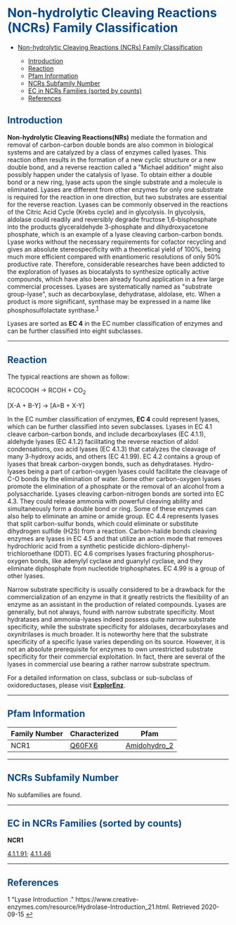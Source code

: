 # <font color=#074987>Non-hydrolytic Cleaving Reactions (NCRs) Family Classification</font>

<div class="md-toc" mdtype="toc">
    <p class="md-toc-content" role="list">
        <ul>
        <li><span role="listitem" class="md-toc-item md-toc-h1" data-ref="n38"><a class="md-toc-inner" href="#<font color=#074987>Non-hydrolytic Cleaving Reactions (NCRs) Family Classification</font>">Non-hydrolytic Cleaving Reactions (NCRs) Family Classification</a></span></li>
        	<ul>
       			<li><span role="listitem" class="md-toc-item md-toc-h2" data-ref="n130"><a class="md-toc-inner" href="#font-color074987introductionfont">Introduction</a></span></li>
        		<li><span role="listitem" class="md-toc-item md-toc-h2" data-ref="n48"><a class="md-toc-inner" href="#font-color074987reactionfont">Reaction</a></span></li>
                <li><span role="listitem" class="md-toc-item md-toc-h2" data-ref="n57"><a class="md-toc-inner" href="#font-color074987pfam-informationfont">Pfam Information</a></span></li>
                <li><span role="listitem" class="md-toc-item md-toc-h2" data-ref="n60"><a class="md-toc-inner" href="#font-color074987ncrs-subfamily-numberfont">NCRs Subfamily Number</a></span></li>
                <li><span role="listitem" class="md-toc-item md-toc-h2" data-ref="n63"><a class="md-toc-inner" href="#font-color074987ec-in-ncrs-families-sorted-by-countsfont">EC in NCRs Families (sorted by counts)</a></span></li>
                <li><span role="listitem" class="md-toc-item md-toc-h2" data-ref="n72"><a class="md-toc-inner" href="#font-color074987referencesfont">References</a></span></li>
            </ul>
    </ul>
    </p>
</div>



## <font color=#074987>Introduction</font>

**Non-hydrolytic Cleaving Reactions(NRs)** mediate the formation and removal of carbon-carbon double bonds are also common in biological systems and are catalyzed by a class of enzymes called lyases.  This reaction often results in the formation of a new cyclic structure or a new double bond, and a reverse reaction called a "Michael addition" might also possibly happen under the catalysis of lyase. To obtain either a double bond or a new ring, lyase acts upon the single substrate and a molecule is eliminated. Lyases are different from other enzymes for only one substrate is required for the reaction in one direction, but two substrates are essential for the reverse reaction. Lyases can be commonly observed in the reactions of the Citric Acid Cycle (Krebs cycle) and in glycolysis. In glycolysis, aldolase could readily and reversibly degrade fructose 1,6-bisphosphate into the products glyceraldehyde 3-phosphate and dihydroxyacetone phosphate, which is an example of a lyase cleaving carbon-carbon bonds. Lyase works without the necessary requirements for cofactor recycling and gives an absolute stereospecificity with a theoretical yield of 100%, being much more efficient compared with enantiomeric resolutions of only 50% productive rate. Therefore, considerable researches have been addicted to the exploration of lyases as biocatalysts to synthesize optically active compounds, which have also been already found application in a few large commercial processes. Lyases are systematically named as "substrate group-lyase", such as decarboxylase, dehydratase, aldolase, etc. When a product is more significant, synthase may be expressed in a name like phosphosulfolactate synthase.<sup class="md-footnote"><a href="#dfref-footnote-1" name="ref-footnote-1">1</a></sup>

Lyases are sorted as **EC 4** in the EC number classification of enzymes and can be further classified into eight subclasses.

---

## <font color=#074987>Reaction</font>

The typical reactions are shown as follow:

RCOCOOH &rarr; RCOH + CO<sub>2</sub>

[X-A + B-Y] &rarr; [A=B + X-Y]

In the EC number classification of enzymes, **EC 4** could represent lyases, which can be further classified into seven subclasses. Lyases in EC 4.1 cleave carbon-carbon bonds, and include decarboxylases (EC 4.1.1), aldehyde lyases (EC 4.1.2) facilitating the reverse reaction of aldol condensations, oxo acid lyases (EC 4.1.3) that catalyzes the cleavage of many 3-hydroxy acids, and others (EC 4.1.99). EC 4.2 contains a group of lyases that break carbon-oxygen bonds, such as dehydratases. Hydro-lyases being a part of carbon-oxygen lyases could facilitate the cleavage of C-O bonds by the elimination of water. Some other carbon-oxygen lyases promote the elimination of a phosphate or the removal of an alcohol from a polysaccharide. Lyases cleaving carbon-nitrogen bonds are sorted into EC 4.3. They could release ammonia with powerful cleaving ability and simultaneously form a double bond or ring. Some of these enzymes can also help to eliminate an amine or amide group. EC 4.4 represents lyases that split carbon-sulfur bonds, which could eliminate or substitute dihydrogen sulfide (H2S) from a reaction. Carbon-halide bonds cleaving enzymes are lyases in EC 4.5 and that utilize an action mode that removes hydrochloric acid from a synthetic pesticide dichloro-diphenyl-trichloroethane (DDT). EC 4.6 comprises lyases fracturing phosphorus-oxygen bonds, like adenylyl cyclase and guanylyl cyclase, and they eliminate diphosphate from nucleotide triphosphates. EC 4.99 is a group of other lyases.

Narrow substrate specificity is usually considered to be a drawback for the commercialization of an enzyme in that it greatly restricts the flexibility of an enzyme as an assistant in the production of related compounds. Lyases are generally, but not always, found with narrow substrate specificity. Most hydratases and ammonia-lyases indeed possess quite narrow substrate specificity, while the substrate specificity for aldolases, decarboxylases and oxynitrilases is much broader. It is noteworthy here that the substrate specificity of a specific lyase varies depending on its source. However, it is not an absolute prerequisite for enzymes to own unrestricted substrate specificity for their commercial exploitation. In fact, there are several of the lyases in commercial use bearing a rather narrow substrate spectrum.

For a detailed  information on class, subclass or sub-subclass of oxidoreductases, please visit [**ExplorEnz**](https://www.enzyme-database.org/class.php).

---

## <font color=#074987>Pfam Information</font>

<table><thead><tr><th><span>Family Number</span></th><th><span>Characterized</span></th><th><span>Pfam</span></th></tr></thead><tbody><tr><td><span>NCR1</span></td><td><a href="https://www.uniprot.org/uniprot/Q60FX6"><span>Q60FX6</span></a></td><td><a href="https://pfam.xfam.org/family/Amidohydro_2"><span>Amidohydro_2</span></a></td></tr></tbody></table>

---

## <font color=#074987>NCRs Subfamily Number</font>

No subfamilies are found.

---

## <font color=#074987>EC in NCRs Families (sorted by counts)</font>

**NCR1**

[4.1.1.91](https://www.brenda-enzymes.org/enzyme.php?ecno=4.1.1.91); [4.1.1.46](https://www.brenda-enzymes.org/enzyme.php?ecno=4.1.1.46)

---

## <font color=#074987>References</font>
<div class="footnote-line"><span class="md-fn-count">1</span> <span>"Lyase Introduction
." https://www.creative-enzymes.com/resource/Hydrolase-Introduction_21.html. Retrieved 2020-09-15</span> <a name="dfref-footnote-1" href="#ref-footnote-1" title="back to document" class="reversefootnote">↩</a></div>


